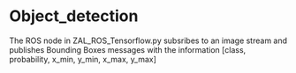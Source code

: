 # Object_detection
The ROS node in ZAL_ROS_Tensorflow.py subsribes to an image stream and publishes Bounding Boxes messages with the information [class, probability, x_min, y_min, x_max, y_max]
